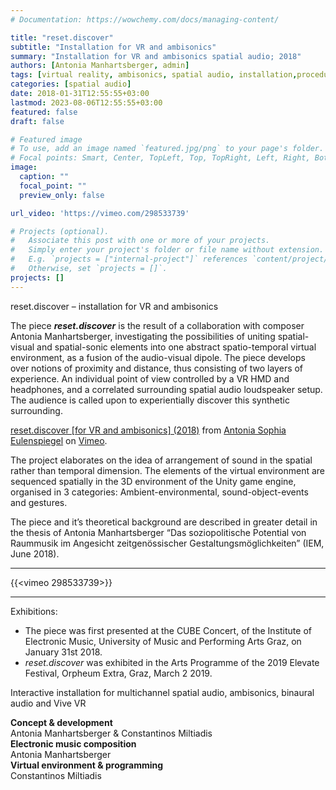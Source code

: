 ```yaml
---
# Documentation: https://wowchemy.com/docs/managing-content/

title: "reset.discover"
subtitle: "Installation for VR and ambisonics"
summary: "Installation for VR and ambisonics spatial audio; 2018"
authors: [Antonia Manhartsberger, admin]
tags: [virtual reality, ambisonics, spatial audio, installation,procedural generation]
categories: [spatial audio]
date: 2018-01-31T12:55:55+03:00
lastmod: 2023-08-06T12:55:55+03:00
featured: false
draft: false

# Featured image
# To use, add an image named `featured.jpg/png` to your page's folder.
# Focal points: Smart, Center, TopLeft, Top, TopRight, Left, Right, BottomLeft, Bottom, BottomRight.
image:
  caption: ""
  focal_point: ""
  preview_only: false

url_video: 'https://vimeo.com/298533739'

# Projects (optional).
#   Associate this post with one or more of your projects.
#   Simply enter your project's folder or file name without extension.
#   E.g. `projects = ["internal-project"]` references `content/project/deep-learning/index.md`.
#   Otherwise, set `projects = []`.
projects: []
---
```

reset.discover – installation for VR and ambisonics

The piece _**reset.discover**_ is the result of a collaboration with composer Antonia Manhartsberger, investigating the possibilities of uniting spatial-visual and spatial-sonic elements into one abstract spatio-temporal virtual environment, as a fusion of the audio-visual dipole. The piece develops over notions of proximity and distance, thus consisting of two layers of experience. An individual point of view controlled by a VR HMD and headphones, and a correlated surrounding spatial audio loudspeaker setup. The audience is called upon to experientially discover this synthetic surrounding.

[reset.discover [for VR and ambisonics] (2018)](https://vimeo.com/298533739) from [Antonia Sophia Eulenspiegel](https://vimeo.com/aseulenspiegel) on [Vimeo](https://vimeo.com).

The project elaborates on the idea of arrangement of sound in the spatial rather than temporal dimension. The elements of the virtual environment are sequenced spatially in the 3D environment of the Unity game engine, organised in 3 categories: Ambient-environmental, sound-object-events and gestures.

The piece and it’s theoretical background are described in greater detail in the thesis of Antonia Manhartsberger “Das soziopolitische Potential von Raummusik im Angesicht zeitgenössischer Gestaltungsmöglichkeiten” (IEM, June 2018).

---
{{<vimeo 298533739>}}


---

Exhibitions: 
- The piece was first presented at the CUBE Concert, of the Institute of Electronic Music, University of Music and Performing Arts Graz, on January 31st 2018.  
- *reset.discover* was exhibited in the Arts Programme of the 2019 Elevate Festival, Orpheum Extra, Graz, March 2 2019.

Interactive installation for multichannel spatial audio, ambisonics, binaural audio and Vive VR

**Concept & development**  
Antonia Manhartsberger & Constantinos Miltiadis  
**Electronic music composition**  
Antonia Manhartsberger  
**Virtual environment & programming**  
Constantinos Miltiadis